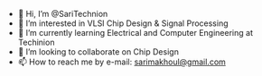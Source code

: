 - 👋 Hi, I’m @SariTechnion
- 👀 I’m interested in VLSI Chip Design & Signal Processing
- 🌱 I’m currently learning Electrical and Computer Engineering at Techinion
- 💞️ I’m looking to collaborate on Chip Design
- 📫 How to reach me by e-mail: sarimakhoul@gmail.com


